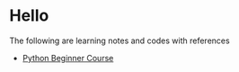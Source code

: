 # Hello
The following are learning notes and codes with references

- [Python Beginner Course](https://github.com/ChawChawKhin/Study-Notes/tree/main/Python%20Beginner%20Course)
